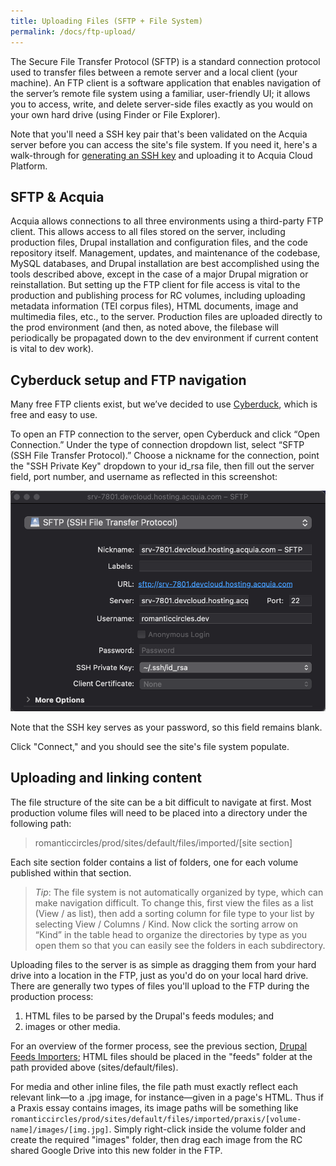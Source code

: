 ```yaml
---
title: Uploading Files (SFTP + File System)
permalink: /docs/ftp-upload/
---
```


The Secure File Transfer Protocol (SFTP) is a standard connection protocol used to transfer files between a remote server and a local client (your machine). An FTP client is a software application that enables navigation of the server’s remote file system using a familiar, user-friendly UI; it allows you to access, write, and delete server-side files exactly as you would on your own hard drive (using Finder or File Explorer).

Note that you'll need a SSH key pair that's been validated on the Acquia server before you can access the site's file system. If you need it, here's a walk-through for [generating an SSH key](docs/../../acquia-guide/ssh-keys.md) and uploading it to Acquia Cloud Platform.

## SFTP & Acquia

Acquia allows connections to all three environments using a third-party FTP client. This allows access to all files stored on the server, including production files, Drupal installation and configuration files, and the code repository itself. Management, updates, and maintenance of the codebase, MySQL databases, and Drupal installation are best accomplished using the tools described above, except in the case of a major Drupal migration or reinstallation. But setting up the FTP client for file access is vital to the production and publishing process for RC volumes, including uploading metadata information (TEI corpus files), HTML documents, image and multimedia files, etc., to the server. Production files are uploaded directly to the prod environment (and then, as noted above, the filebase will periodically be propagated down to the dev environment if current content is vital to dev work).

## Cyberduck setup and FTP navigation

Many free FTP clients exist, but we’ve decided to use [Cyberduck](https://cyberduck.io/), which is free and easy to use.

To open an FTP connection to the server, open Cyberduck and click “Open Connection.” Under the type of connection dropdown list, select “SFTP (SSH File Transfer Protocol).” Choose a nickname for the connection, point the "SSH Private Key" dropdown to your id_rsa file, then fill out the server field, port number, and username as reflected in this screenshot:

![SFTP Setup](/assets/img/sftp-setup.png)

Note that the SSH key serves as your password, so this field remains blank.

Click "Connect," and you should see the site's file system populate.

## Uploading and linking content

The file structure of the site can be a bit difficult to navigate at first. Most production volume files will need to be placed into a directory under the following path:

> romanticcircles/prod/sites/default/files/imported/[site section]

Each site section folder contains a list of folders, one for each volume published within that section.

> *Tip*: The file system is not automatically organized by type, which can make navigation difficult. To change this, first view the files as a list (View / as list), then add a sorting column for file type to your list by selecting View / Columns / Kind. Now click the sorting arrow on “Kind” in the table head to organize the directories by type as you open them so that you can easily see the folders in each subdirectory.

Uploading files to the server is as simple as dragging them from your hard drive into a location in the FTP, just as you'd do on your local hard drive. There are generally two types of files you'll upload to the FTP during the production process:

1. HTML files to be parsed by the Drupal's feeds modules; and
2. images or other media.

For an overview of the former process, see the previous section, [Drupal Feeds Importers](feeds-importers.md); HTML files should be placed in the "feeds" folder at the path provided above (sites/default/files).

For media and other inline files, the file path must exactly reflect each relevant link—to a .jpg image, for instance—given in a page's HTML. Thus if a Praxis essay contains images, its image paths will be something like `romanticcircles/prod/sites/default/files/imported/praxis/[volume-name]/images/[img.jpg]`. Simply right-click inside the volume folder and create the required "images" folder, then drag each image from the RC shared Google Drive into this new folder in the FTP.
